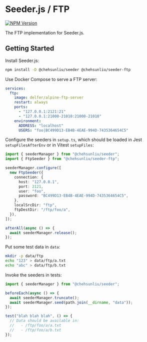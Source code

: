 # Seeder.js / FTP

[![NPM Version](https://img.shields.io/npm/v/%40chehsunliu%2Fseeder-ftp?style=flat-square)](https://www.npmjs.com/package/@chehsunliu/seeder-ftp)

The FTP implementation for Seeder.js.

## Getting Started

Install Seeder.js:

```sh
npm install -D @chehsunliu/seeder @chehsunliu/seeder-ftp
```

Use Docker Compose to serve a FTP server:

```yaml
services:
  ftp:
    image: delfer/alpine-ftp-server
    restart: always
    ports:
      - "127.0.0.1:2121:21"
      - "127.0.0.1:21000-21010:21000-21010"
    environment:
      ADDRESS: "localhost"
      USERS: "foo|BC499D13-EB4B-4EAE-994D-7435364654C5"
```

Configure the seeders in `setup.ts`, which should be loaded in Jest `setupFilesAfterEnv` or in Vitest `setupFiles`:

```ts
import { seederManager } from "@chehsunliu/seeder";
import { FtpSeeder } from "@chehsunliu/seeder-ftp";

seederManager.configure([
  new FtpSeeder({
    connection: {
      host: "127.0.0.1",
      port: 2121,
      user: "foo",
      password: "BC499D13-EB4B-4EAE-994D-7435364654C5",
    },
    localSrcDir: "ftp",
    ftpDestDir: "/ftp/foo/a",
  }),
]);

afterAll(async () => {
  await seederManager.release();
});
```

Put some test data in `data`:

```sh
mkdir -p data/ftp
echo "123" > data/ftp/a.txt
echo "abc" > data/ftp/b.txt
```

Invoke the seeders in tests:

```ts
import { seederManager } from "@chehsunliu/seeder";

beforeEach(async () => {
  await seederManager.truncate();
  await seederManager.seed(path.join(__dirname, "data"));
});

test("blah blah blah", () => {
  // Data should be available in:
  //   - /ftp/foo/a/a.txt
  //   - /ftp/foo/a/b.txt
});
```
